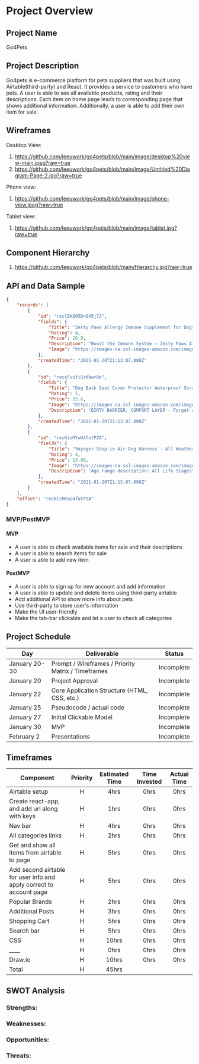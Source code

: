 # Project Overview

## Project Name

Go4Pets

## Project Description

Go4pets is e-commerce platform for pets suppliers that was built using Airtable(third-party) and React. It provides a service to customers who have pets. A user is able to see all available products, rating and their descriptions. Each item on home page leads to corresponding page that shows additional information. Additionally, a user is able to add their own item for sale.

## Wireframes

Desktop View: 
1. https://github.com/leeuwork/go4pets/blob/main/image/desktop%20view-main.jpeg?raw=true
2. https://github.com/leeuwork/go4pets/blob/main/image/Untitled%20Diagram-Page-2.jpg?raw=true

Phone view:
1. https://github.com/leeuwork/go4pets/blob/main/image/phone-view.jpeg?raw=true


Tablet view:
1. https://github.com/leeuwork/go4pets/blob/main/image/tablet.jpg?raw=true

## Component Hierarchy
1. https://github.com/leeuwork/go4pets/blob/main/Hierarchy.jpg?raw=true

## API and Data Sample


```json
{
    "records": [
        {
            "id": "reclEKQ05Dn645j7J",
            "fields": {
                "Title": "Zesty Paws Allergy Immune Supplement for Dogs - with Omega 3",
                "Rating": 4,
                "Price": 26.9,
                "Description": "Boost the Immune System – Zesty Paws Aller-Immune Bites are grain free soft chews that support immune, histamine, and digestive health for dogs with s...",
                "Image": "https://images-na.ssl-images-amazon.com/images/I/819bgiVBleL._AC_SL1500_.jpg"
            },
            "createdTime": "2021-01-20T21:13:07.000Z"
        },
        {
            "id": "reccFvsYiSzKbwrOe",
            "fields": {
                "Title": "Dog Back Seat Cover Protector Waterproof Scratchproof Nonslip Hammock for Dogs",
                "Rating": 5,
                "Price": 33.6,
                "Image": "https://images-na.ssl-images-amazon.com/images/I/813q4c5N1vL._AC_SL1500_.jpg",
                "Description": "DIRTY BARRIER, COMFORT LAYER - Forget about those cheap dog seat covers that ruined after one time use and ruin your seats... Those days are over! Act..."
            },
            "createdTime": "2021-01-20T21:13:07.000Z"
        },
        {
            "id": "recKisMYwU4futPZA",
            "fields": {
                "Title": "Voyager Step-in Air Dog Harness - All Weather",
                "Rating": 4,
                "Price": 13.99,
                "Image": "https://images-na.ssl-images-amazon.com/images/I/81jy-V87ucL._AC_SL1500_.jpg",
                "Description": "Age range description: All Life Stages\nATTENTION: Sizing does NOT directly correspond to your pet’s breed or weight. Please MEASURE your pet and refer..."
            },
            "createdTime": "2021-01-20T21:13:07.000Z"
        }
    ],
    "offset": "recKisMYwU4futPZA"
}

```

### MVP/PostMVP

#### MVP 

- A user is able to check available items for sale and their descriptions
- A user is able to search items for sale
- A user is able to add new item

#### PostMVP  
- A user is able to sign up for new account and add information
- A user is able to update and delete items using third-party airtable
- Add additional API to show more info about pets
- Use third-party to store user's information
- Make the UI user-friendly
- Make the tab-bar clickable and let a user to check all categories

## Project Schedule

|  Day | Deliverable | Status
|---|---| ---|
|January 20-30| Prompt / Wireframes / Priority Matrix / Timeframes | Incomplete
|January 20| Project Approval | Incomplete
|January 22| Core Application Structure (HTML, CSS, etc.) | Incomplete
|January 25| Pseudocode / actual code | Incomplete
|January 27| Initial Clickable Model  | Incomplete
|January 30| MVP | Incomplete
|February 2 | Presentations | Incomplete

## Timeframes

| Component                                                           | Priority | Estimated Time | Time Invested | Actual Time |
| ------------------------------------------------------------------- | :------: | :------------: | :-----------: | :---------: |
| Airtable setup                                                      | H        | 4hrs           | 0hrs          | 0hrs        |
| Create react-app, and add url along with keys                       | H        | 1hrs           | 0hrs          | 0hrs        |
| Nav bar                                                             | H        | 4hrs           | 0hrs          | 0hrs        |
| All categories links                                                | H        | 2hrs           | 0hrs          | 0hrs        |
| Get and show all items from airtable to page                        | H        | 5hrs           | 0hrs          | 0hrs        |
| Add second airtable for user info and apply correct to account page | H        | 5hrs           | 0hrs          | 0hrs        |
| Popular Brands                                                      | H        | 2hrs           | 0hrs          | 0hrs        |
| Additional Posts                                                    | H        | 3hrs           | 0hrs          | 0hrs        |
| Shopping Cart                                                       | H        | 5hrs           | 0hrs          | 0hrs        |
| Search bar                                                          | H        | 5hrs           | 0hrs          | 0hrs        |
| CSS                                                                 | H        | 10hrs          | 0hrs          | 0hrs        |
| ____                                                                | H        | 0hrs           | 0hrs          | 0hrs        |
| Draw.io                                                             | H        | 10hrs          | 0hrs          | 0hrs        |
| Total                                                               | H        | 45hrs          |               |             |

## SWOT Analysis

### Strengths:

### Weaknesses:

### Opportunities:

### Threats:
